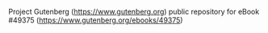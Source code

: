 Project Gutenberg (https://www.gutenberg.org) public repository for eBook #49375 (https://www.gutenberg.org/ebooks/49375)
